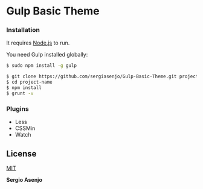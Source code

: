 # Gulp Basic Theme

### Installation

It requires [Node.js](https://nodejs.org/) to run.

You need Gulp installed globally:

```sh
$ sudo npm install -g gulp
```

```sh
$ git clone https://github.com/sergiasenjo/Gulp-Basic-Theme.git project-name
$ cd project-name
$ npm install
$ grunt -v
```

### Plugins

  - Less
  - CSSMin
  - Watch



License
----
[MIT](https://opensource.org/licenses/MIT)


**Sergio Asenjo**
